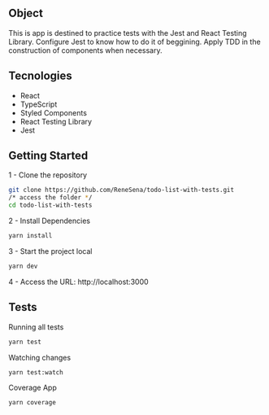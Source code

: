 ## Object

This is app is destined to practice tests with the Jest and React Testing Library. Configure Jest to know how to do it of beggining. Apply TDD in the construction of components when necessary.

## Tecnologies

- React
- TypeScript
- Styled Components
- React Testing Library
- Jest

## Getting Started

1 - Clone the repository

```bash
git clone https://github.com/ReneSena/todo-list-with-tests.git
/* access the folder */
cd todo-list-with-tests
```

2 - Install Dependencies

```bash
yarn install
```

3 - Start the project local

```bash
yarn dev
```

4 - Access the URL: http://localhost:3000

## Tests

Running all tests

```bash
yarn test
```

Watching changes

```bash
yarn test:watch
```

Coverage App

```bash
yarn coverage
```
